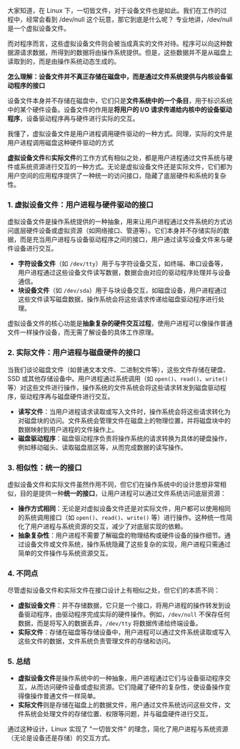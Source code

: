 大家知道，在 Linux 下，一切皆文件，对于设备文件也是如此。我们在工作的过程中，经常会看到 /dev/null 这个玩意，那它到底是什么呢？ 专业地讲，/dev/null 是一个虚拟设备文件。

而对程序而言，这些虚拟设备文件则会被当成真实的文件对待。程序可以向这种数据源请求数据，所得到的数据将由操作系统提供。但是，这些数据并不是从磁盘上读取到的，而是由操作系统动态生成的。



**怎么理解：设备文件并不真正存储在磁盘中，而是通过文件系统提供与内核设备驱动程序的接口**

设备文件本身并不存储在磁盘中，它们只是**文件系统中的一个条目**，用于标识系统中的某个硬件设备。设备文件的作用是**将用户的 I/O 请求传递给内核中的设备驱动程序**，设备驱动程序再与硬件进行实际的交互。



我懂了，虚拟设备文件是用户进程调用硬件驱动的一种方式。同理，实际的文件是用户进程调用磁盘这种硬件驱动的方式





**虚拟设备文件**和**实际文件**的工作方式有相似之处，都是用户进程通过文件系统与硬件或系统资源进行交互的一种方式。无论是虚拟设备文件还是实际文件，它们都为用户空间的应用程序提供了一种统一的访问接口，隐藏了底层硬件和系统的复杂性。

### 1. **虚拟设备文件：用户进程与硬件驱动的接口**

虚拟设备文件是操作系统提供的一种抽象，用来让用户进程通过文件系统的方式访问底层硬件设备或虚拟资源（如网络接口、管道等）。它们本身并不存储实际的数据，而是充当用户进程与设备驱动程序之间的接口，用户通过读写设备文件来与硬件设备进行交互。

- **字符设备文件**（如 `/dev/tty`）用于与字符设备交互，如终端、串口设备等，用户进程通过这些设备文件读写数据，数据会由对应的驱动程序处理并与设备通信。
- **块设备文件**（如 `/dev/sda`）用于与块设备交互，如磁盘设备，用户进程通过这些文件读写磁盘数据，操作系统会将这些请求传递给磁盘驱动程序进行处理。

虚拟设备文件的核心功能是**抽象复杂的硬件交互过程**，使用户进程可以像操作普通文件一样操作设备，而无需了解设备的具体工作原理。

### 2. **实际文件：用户进程与磁盘硬件的接口**

当我们谈论磁盘文件（如普通文本文件、二进制文件等），这些文件存储在硬盘、SSD 或其他存储设备中。用户进程通过系统调用（如 `open()`、`read()`、`write()` 等）对这些文件进行操作，操作系统的文件系统会将这些请求转发到磁盘驱动程序，驱动程序再与磁盘硬件进行交互。

- **读写文件**：当用户进程请求读取或写入文件时，操作系统会将这些请求转化为对磁盘块的访问。文件系统会管理文件在磁盘上的物理位置，并将磁盘块中的数据映射到用户进程的文件操作上。
- **磁盘驱动程序**：磁盘驱动程序负责将操作系统的请求转换为具体的硬盘操作，例如移动磁头、读取磁盘扇区等，从而完成数据的读写操作。

### 3. **相似性：统一的接口**

虚拟设备文件和实际文件虽然作用不同，但它们在操作系统中的设计思想非常相似，目的是提供一种**统一的接口**，让用户进程可以通过文件系统访问底层资源：

- **操作方式相同**：无论是对虚拟设备文件还是对实际文件，用户都可以使用相同的系统调用接口（如 `open()`、`read()`、`write()` 等）进行操作。这种统一性简化了用户进程与系统资源的交互，减少了对底层实现的依赖。
- **抽象复杂性**：用户进程不需要了解磁盘的物理结构或硬件设备的操作细节。通过设备文件或文件系统，操作系统隐藏了这些复杂的实现，用户进程只需通过简单的文件操作与系统资源交互。

### 4. **不同点**

尽管虚拟设备文件和实际文件在接口设计上有相似之处，但它们的本质不同：

- **虚拟设备文件**：并不存储数据，它只是一个接口，将用户进程的操作转发到设备驱动程序，由驱动程序完成实际的硬件操作。例如，`/dev/null` 不保存任何数据，而是将写入的数据丢弃，`/dev/tty` 将数据传递给终端设备。
- **实际文件**：存储在磁盘等存储设备中，用户进程可以通过文件系统读取或写入这些文件的数据，文件系统负责管理文件的存储和访问。

### 5. **总结**

- **虚拟设备文件**是操作系统中的一种抽象，用户进程通过它们与设备驱动程序交互，从而访问硬件设备或虚拟资源。它们隐藏了硬件的复杂性，使设备操作变得像操作普通文件一样简单。
- **实际文件**则是存储在磁盘上的数据文件，用户通过文件系统访问这些文件，文件系统会处理文件的存储位置、权限等问题，并与磁盘硬件进行交互。

通过这种设计，Linux 实现了 "一切皆文件" 的理念，简化了用户进程与系统资源（无论是设备还是存储）的交互方式。